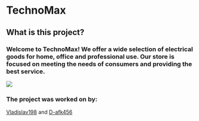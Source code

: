 # TechnoMax
##  What is this project?
### Welcome to TechnoMax! We offer a wide selection of electrical goods for home, office and professional use. Our store is focused on meeting the needs of consumers and providing the best service.
![](https://userua.org.ua/wp-content/uploads/2024/02/pctech.jpg)
### The project was worked on by:
[Vladislav198](https://github.com/Vladislav198) and [D-afk456](https://github.com/D-afk456)
